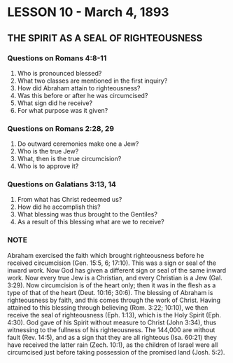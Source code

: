 # LESSON 10 - March 4, 1893

## THE SPIRIT AS A SEAL OF RIGHTEOUSNESS

### Questions on Romans 4:8-11
1. Who is pronounced blessed?
2. What two classes are mentioned in the first inquiry?
3. How did Abraham attain to righteousness?
4. Was this before or after he was circumcised?
5. What sign did he receive?
6. For what purpose was it given?

### Questions on Romans 2:28, 29
1. Do outward ceremonies make one a Jew?
2. Who is the true Jew?
3. What, then is the true circumcision?
4. Who is to approve it?

### Questions on Galatians 3:13, 14
1. From what has Christ redeemed us?
2. How did he accomplish this?
3. What blessing was thus brought to the Gentiles?
4. As a result of this blessing what are we to receive?

### NOTE

Abraham exercised the faith which brought righteousness before he received circumcision (Gen. 15:5, 6; 17:10). This was a sign or seal of the inward work. Now God has given a different sign or seal of the same inward work. Now every true Jew is a Christian, and every Christian is a Jew (Gal. 3:29). Now circumcision is of the heart only; then it was in the flesh as a type of that of the heart (Deut. 10:16; 30:6). The blessing of Abraham is righteousness by faith, and this comes through the work of Christ. Having attained to this blessing through believing (Rom. 3:22; 10:10), we then receive the seal of righteousness (Eph. 1:13), which is the Holy Spirit (Eph. 4:30). God gave of his Spirit without measure to Christ (John 3:34), thus witnessing to the fullness of his righteousness. The 144,000 are without fault (Rev. 14:5), and as a sign that they are all righteous (Isa. 60:21) they have received the latter rain (Zech. 10:1), as the children of Israel were all circumcised just before taking possession of the promised land (Josh. 5:2).